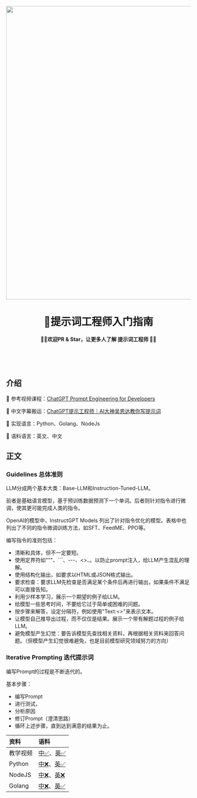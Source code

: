 
<div align="center">
	<a href='https://learn.deeplearning.ai/chatgpt-prompt-eng/lesson/1/introduction' target="_blank" rel="noopener noreferrer">
	<img src="https://user-images.githubusercontent.com/50035229/235389663-fed583ca-7297-4385-88b9-3587baaed90b.png" width="800" >
	</a>
	<h1>🎡提示词工程师入门指南</h1>
	<p>
		<b>👏🏻欢迎PR & Star，让更多人了解<strong> 提示词工程师 </strong> 👏🏻</b>
	</p>
	<br>
	<br>
	<br>
</div>



## 介绍

🥐 参考视频课程：[ChatGPT Prompt Engineering for Developers](https://learn.deeplearning.ai/chatgpt-prompt-eng/lesson/1/introduction)

🍔 中文字幕搬运：[ChatGPT提示工程师｜AI大神吴恩达教你写提示词](https://www.bilibili.com/video/BV1AT41187qt)

🥪 实现语言：Python、Golang、NodeJs

🍗 语料语言：英文、中文

## 正文

### Guidelines 总体准则

LLM分成两个基本大类：Base-LLM和Instruction-Tuned-LLM。

前者是基础语言模型，基于预训练数据预测下一个单词。后者则针对指令进行微调，使其更可能完成人类的指令。

OpenAI的模型中，InstructGPT Models 列出了针对指令优化的模型。表格中也列出了不同的指令微调训练方法，如SFT、FeedME、PPO等。

编写指令的准则包括：

- 清晰和具体，但不一定要短。
- 使用定界符如"""、```、---、<>、。以防止prompt注入，给LLM产生混乱的理解。
- 使用结构化输出，如要求以HTML或JSON格式输出。
- 要求检查：要求LLM先检查是否满足某个条件后再进行输出，如果条件不满足可以直接告知。
- 利用少样本学习，展示一个期望的例子给LLM。
- 给模型一些思考时间，不要给它过于简单或困难的问题。
- 按步骤来解答，设定分隔符，例如使用"Text:<>"来表示文本。
- 让模型自己推导出过程，而不仅仅是结果。展示一个带有解题过程的例子给LLM。
- 避免模型产生幻觉：要告诉模型先查找相关资料，再根据相关资料来回答问题。（但模型产生幻觉很难避免，也是目前模型研究领域努力的方向）

### Iterative Prompting 迭代提示词

编写Prompt的过程是不断迭代的。

基本步骤：
- 编写Prompt
- 进行测试，
- 分析原因
- 修订Prompt（澄清思路）
- 循环上述步骤，直到达到满意的结果为止。

| 资料     | 语料                                                                                                                                                 |
|:-------|:---------------------------------------------------------------------------------------------------------------------------------------------------|
| 教学视频   | <a href="https://www.bilibili.com/video/BV1No4y1t7Zn">中✅</a>、<a href="https://learn.deeplearning.ai/chatgpt-prompt-eng/lesson/2/guidelines">英✅</a> |
| Python | <a href="#">中❌</a>、<a href="./python/en/guidelines.ipynb">英✅</a>                                                                                   |
| NodeJS | <a href="#">中❌</a>、<a href="#">英❌</a>                                                                                                              |
| Golang | <a href="#">中❌</a>、<a href="./golang/en/guidelines.go">英✅</a>                                                                                      |


